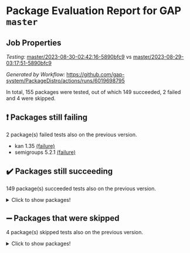 # Package Evaluation Report for GAP `master`

## Job Properties

*Testing:* [master/2023-08-30-02:42:16-5890bfc9](https://github.com/gap-system/PackageDistro/blob/data/reports/master/2023-08-30-02:42:16-5890bfc9) vs [master/2023-08-29-03:17:51-5890bfc9](https://github.com/gap-system/PackageDistro/blob/data/reports/master/2023-08-29-03:17:51-5890bfc9)

*Generated by Workflow:* https://github.com/gap-system/PackageDistro/actions/runs/6019698795

In total, 155 packages were tested, out of which 149 succeeded, 2 failed and 4 were skipped.

## :exclamation: Packages still failing

2 package(s) failed tests also on the previous version.
- kan 1.35 [(failure)](https://github.com/gap-system/PackageDistro/actions/runs/6019698795/job/16330172158)
- semigroups 5.2.1 [(failure)](https://github.com/gap-system/PackageDistro/actions/runs/6019698795/job/16330177081)

## :heavy_check_mark: Packages still succeeding

149 package(s) succeeded tests also on the previous version.
<details><summary>Click to show packages!</summary>

- 4ti2interface 2023.02-04 [(success)](https://github.com/gap-system/PackageDistro/actions/runs/6019698795/job/16330165562)
- ace 5.6.2 [(success)](https://github.com/gap-system/PackageDistro/actions/runs/6019698795/job/16330165682)
- aclib 1.3.2 [(success)](https://github.com/gap-system/PackageDistro/actions/runs/6019698795/job/16330165760)
- agt 0.3.1 [(success)](https://github.com/gap-system/PackageDistro/actions/runs/6019698795/job/16330165850)
- alnuth 3.2.1 [(success)](https://github.com/gap-system/PackageDistro/actions/runs/6019698795/job/16330165937)
- anupq 3.3.0 [(success)](https://github.com/gap-system/PackageDistro/actions/runs/6019698795/job/16330166015)
- atlasrep 2.1.6 [(success)](https://github.com/gap-system/PackageDistro/actions/runs/6019698795/job/16330166089)
- autodoc 2023.06.19 [(success)](https://github.com/gap-system/PackageDistro/actions/runs/6019698795/job/16330166168)
- automata 1.15 [(success)](https://github.com/gap-system/PackageDistro/actions/runs/6019698795/job/16330166249)
- automgrp 1.3.2 [(success)](https://github.com/gap-system/PackageDistro/actions/runs/6019698795/job/16330166333)
- autpgrp 1.11 [(success)](https://github.com/gap-system/PackageDistro/actions/runs/6019698795/job/16330166440)
- cap 2023.08-15 [(success)](https://github.com/gap-system/PackageDistro/actions/runs/6019698795/job/16330166518)
- caratinterface 2.3.5 [(success)](https://github.com/gap-system/PackageDistro/actions/runs/6019698795/job/16330166631)
- cddinterface 2022.11.01 [(success)](https://github.com/gap-system/PackageDistro/actions/runs/6019698795/job/16330166819)
- circle 1.6.6 [(success)](https://github.com/gap-system/PackageDistro/actions/runs/6019698795/job/16330166916)
- classicpres 1.22 [(success)](https://github.com/gap-system/PackageDistro/actions/runs/6019698795/job/16330166991)
- cohomolo 1.6.11 [(success)](https://github.com/gap-system/PackageDistro/actions/runs/6019698795/job/16330167085)
- congruence 1.2.5 [(success)](https://github.com/gap-system/PackageDistro/actions/runs/6019698795/job/16330167195)
- corelg 1.56 [(success)](https://github.com/gap-system/PackageDistro/actions/runs/6019698795/job/16330167283)
- crime 1.6 [(success)](https://github.com/gap-system/PackageDistro/actions/runs/6019698795/job/16330167354)
- crisp 1.4.6 [(success)](https://github.com/gap-system/PackageDistro/actions/runs/6019698795/job/16330167451)
- crypting 0.10.4 [(success)](https://github.com/gap-system/PackageDistro/actions/runs/6019698795/job/16330167537)
- cryst 4.1.26 [(success)](https://github.com/gap-system/PackageDistro/actions/runs/6019698795/job/16330167638)
- crystcat 1.1.10 [(success)](https://github.com/gap-system/PackageDistro/actions/runs/6019698795/job/16330167740)
- ctbllib 1.3.6 [(success)](https://github.com/gap-system/PackageDistro/actions/runs/6019698795/job/16330167841)
- cubefree 1.19 [(success)](https://github.com/gap-system/PackageDistro/actions/runs/6019698795/job/16330167960)
- curlinterface 2.3.2 [(success)](https://github.com/gap-system/PackageDistro/actions/runs/6019698795/job/16330168058)
- cvec 2.8.1 [(success)](https://github.com/gap-system/PackageDistro/actions/runs/6019698795/job/16330168162)
- datastructures 0.3.0 [(success)](https://github.com/gap-system/PackageDistro/actions/runs/6019698795/job/16330168265)
- deepthought 1.0.6 [(success)](https://github.com/gap-system/PackageDistro/actions/runs/6019698795/job/16330168359)
- design 1.8 [(success)](https://github.com/gap-system/PackageDistro/actions/runs/6019698795/job/16330168465)
- difsets 2.3.1 [(success)](https://github.com/gap-system/PackageDistro/actions/runs/6019698795/job/16330168593)
- digraphs 1.6.2 [(success)](https://github.com/gap-system/PackageDistro/actions/runs/6019698795/job/16330168717)
- edim 1.3.7 [(success)](https://github.com/gap-system/PackageDistro/actions/runs/6019698795/job/16330168800)
- example 4.3.4 [(success)](https://github.com/gap-system/PackageDistro/actions/runs/6019698795/job/16330168882)
- examplesforhomalg 2023.08-01 [(success)](https://github.com/gap-system/PackageDistro/actions/runs/6019698795/job/16330168966)
- factint 1.6.3 [(success)](https://github.com/gap-system/PackageDistro/actions/runs/6019698795/job/16330169035)
- ferret 1.0.9 [(success)](https://github.com/gap-system/PackageDistro/actions/runs/6019698795/job/16330169107)
- fga 1.5.0 [(success)](https://github.com/gap-system/PackageDistro/actions/runs/6019698795/job/16330169196)
- fining 1.5.6 [(success)](https://github.com/gap-system/PackageDistro/actions/runs/6019698795/job/16330169275)
- float 1.0.3 [(success)](https://github.com/gap-system/PackageDistro/actions/runs/6019698795/job/16330169361)
- format 1.4.3 [(success)](https://github.com/gap-system/PackageDistro/actions/runs/6019698795/job/16330169436)
- forms 1.2.9 [(success)](https://github.com/gap-system/PackageDistro/actions/runs/6019698795/job/16330169517)
- fplsa 1.2.6 [(success)](https://github.com/gap-system/PackageDistro/actions/runs/6019698795/job/16330169608)
- fr 2.4.12 [(success)](https://github.com/gap-system/PackageDistro/actions/runs/6019698795/job/16330169684)
- francy 2.0.3 [(success)](https://github.com/gap-system/PackageDistro/actions/runs/6019698795/job/16330169767)
- fwtree 1.3 [(success)](https://github.com/gap-system/PackageDistro/actions/runs/6019698795/job/16330169858)
- gapdoc 1.6.6 [(success)](https://github.com/gap-system/PackageDistro/actions/runs/6019698795/job/16330169951)
- gauss 2023.02-04 [(success)](https://github.com/gap-system/PackageDistro/actions/runs/6019698795/job/16330170033)
- gaussforhomalg 2023.08-01 [(success)](https://github.com/gap-system/PackageDistro/actions/runs/6019698795/job/16330170101)
- gbnp 1.0.5 [(success)](https://github.com/gap-system/PackageDistro/actions/runs/6019698795/job/16330170181)
- generalizedmorphismsforcap 2023.08-01 [(success)](https://github.com/gap-system/PackageDistro/actions/runs/6019698795/job/16330170272)
- genss 1.6.8 [(success)](https://github.com/gap-system/PackageDistro/actions/runs/6019698795/job/16330170333)
- gradedmodules 2023.08-01 [(success)](https://github.com/gap-system/PackageDistro/actions/runs/6019698795/job/16330170408)
- gradedringforhomalg 2023.08-01 [(success)](https://github.com/gap-system/PackageDistro/actions/runs/6019698795/job/16330170508)
- grape 4.9.0 [(success)](https://github.com/gap-system/PackageDistro/actions/runs/6019698795/job/16330170590)
- groupoids 1.73 [(success)](https://github.com/gap-system/PackageDistro/actions/runs/6019698795/job/16330170674)
- grpconst 2.6.4 [(success)](https://github.com/gap-system/PackageDistro/actions/runs/6019698795/job/16330170748)
- guarana 0.96.3 [(success)](https://github.com/gap-system/PackageDistro/actions/runs/6019698795/job/16330170840)
- guava 3.18 [(success)](https://github.com/gap-system/PackageDistro/actions/runs/6019698795/job/16330170921)
- hap 1.58 [(success)](https://github.com/gap-system/PackageDistro/actions/runs/6019698795/job/16330170994)
- hapcryst 0.1.15 [(success)](https://github.com/gap-system/PackageDistro/actions/runs/6019698795/job/16330171074)
- hecke 1.5.3 [(success)](https://github.com/gap-system/PackageDistro/actions/runs/6019698795/job/16330171144)
- help 3.5 [(success)](https://github.com/gap-system/PackageDistro/actions/runs/6019698795/job/16330171206)
- homalg 2023.08-01 [(success)](https://github.com/gap-system/PackageDistro/actions/runs/6019698795/job/16330171275)
- homalgtocas 2023.08-01 [(success)](https://github.com/gap-system/PackageDistro/actions/runs/6019698795/job/16330171342)
- idrel 2.45 [(success)](https://github.com/gap-system/PackageDistro/actions/runs/6019698795/job/16330171426)
- images 1.3.1 [(success)](https://github.com/gap-system/PackageDistro/actions/runs/6019698795/job/16330171497)
- intpic 0.3.0 [(success)](https://github.com/gap-system/PackageDistro/actions/runs/6019698795/job/16330171579)
- io 4.8.1 [(success)](https://github.com/gap-system/PackageDistro/actions/runs/6019698795/job/16330171646)
- io_forhomalg 2023.02-04 [(success)](https://github.com/gap-system/PackageDistro/actions/runs/6019698795/job/16330171734)
- irredsol 1.4.4 [(success)](https://github.com/gap-system/PackageDistro/actions/runs/6019698795/job/16330171817)
- json 2.1.1 [(success)](https://github.com/gap-system/PackageDistro/actions/runs/6019698795/job/16330171910)
- jupyterkernel 1.5.0 [(success)](https://github.com/gap-system/PackageDistro/actions/runs/6019698795/job/16330171994)
- jupyterviz 1.5.6 [(success)](https://github.com/gap-system/PackageDistro/actions/runs/6019698795/job/16330172072)
- kbmag 1.5.11 [(success)](https://github.com/gap-system/PackageDistro/actions/runs/6019698795/job/16330172242)
- laguna 3.9.6 [(success)](https://github.com/gap-system/PackageDistro/actions/runs/6019698795/job/16330172325)
- liealgdb 2.2.1 [(success)](https://github.com/gap-system/PackageDistro/actions/runs/6019698795/job/16330172430)
- liepring 2.8 [(success)](https://github.com/gap-system/PackageDistro/actions/runs/6019698795/job/16330172546)
- liering 2.4.2 [(success)](https://github.com/gap-system/PackageDistro/actions/runs/6019698795/job/16330172644)
- linearalgebraforcap 2023.08-06 [(success)](https://github.com/gap-system/PackageDistro/actions/runs/6019698795/job/16330172771)
- localizeringforhomalg 2023.08-01 [(success)](https://github.com/gap-system/PackageDistro/actions/runs/6019698795/job/16330172862)
- loops 3.4.3 [(success)](https://github.com/gap-system/PackageDistro/actions/runs/6019698795/job/16330172984)
- lpres 1.0.3 [(success)](https://github.com/gap-system/PackageDistro/actions/runs/6019698795/job/16330173088)
- majoranaalgebras 1.5.1 [(success)](https://github.com/gap-system/PackageDistro/actions/runs/6019698795/job/16330173183)
- mapclass 1.4.6 [(success)](https://github.com/gap-system/PackageDistro/actions/runs/6019698795/job/16330173283)
- matgrp 0.70 [(success)](https://github.com/gap-system/PackageDistro/actions/runs/6019698795/job/16330173399)
- matricesforhomalg 2023.08-01 [(success)](https://github.com/gap-system/PackageDistro/actions/runs/6019698795/job/16330173500)
- modisom 2.5.4 [(success)](https://github.com/gap-system/PackageDistro/actions/runs/6019698795/job/16330173600)
- modulepresentationsforcap 2023.08-02 [(success)](https://github.com/gap-system/PackageDistro/actions/runs/6019698795/job/16330173730)
- modules 2023.08-01 [(success)](https://github.com/gap-system/PackageDistro/actions/runs/6019698795/job/16330173841)
- monoidalcategories 2023.08-10 [(success)](https://github.com/gap-system/PackageDistro/actions/runs/6019698795/job/16330173956)
- nconvex 2022.09-01 [(success)](https://github.com/gap-system/PackageDistro/actions/runs/6019698795/job/16330174054)
- nilmat 1.4.2 [(success)](https://github.com/gap-system/PackageDistro/actions/runs/6019698795/job/16330174169)
- nock 1.5 [(success)](https://github.com/gap-system/PackageDistro/actions/runs/6019698795/job/16330174263)
- normalizinterface 1.3.6 [(success)](https://github.com/gap-system/PackageDistro/actions/runs/6019698795/job/16330174375)
- nq 2.5.10 [(success)](https://github.com/gap-system/PackageDistro/actions/runs/6019698795/job/16330174466)
- numericalsgps 1.3.1 [(success)](https://github.com/gap-system/PackageDistro/actions/runs/6019698795/job/16330174580)
- openmath 11.5.3 [(success)](https://github.com/gap-system/PackageDistro/actions/runs/6019698795/job/16330174695)
- orb 4.9.0 [(success)](https://github.com/gap-system/PackageDistro/actions/runs/6019698795/job/16330174792)
- packagemanager 1.4.1 [(success)](https://github.com/gap-system/PackageDistro/actions/runs/6019698795/job/16330174921)
- patternclass 2.4.3 [(success)](https://github.com/gap-system/PackageDistro/actions/runs/6019698795/job/16330175051)
- permut 2.0.4 [(success)](https://github.com/gap-system/PackageDistro/actions/runs/6019698795/job/16330175174)
- polenta 1.3.10 [(success)](https://github.com/gap-system/PackageDistro/actions/runs/6019698795/job/16330175315)
- polymaking 0.8.6 [(success)](https://github.com/gap-system/PackageDistro/actions/runs/6019698795/job/16330175450)
- primgrp 3.4.4 [(success)](https://github.com/gap-system/PackageDistro/actions/runs/6019698795/job/16330175570)
- profiling 2.5.4 [(success)](https://github.com/gap-system/PackageDistro/actions/runs/6019698795/job/16330175692)
- qpa 1.34 [(success)](https://github.com/gap-system/PackageDistro/actions/runs/6019698795/job/16330175804)
- quagroup 1.8.3 [(success)](https://github.com/gap-system/PackageDistro/actions/runs/6019698795/job/16330175941)
- radiroot 2.9 [(success)](https://github.com/gap-system/PackageDistro/actions/runs/6019698795/job/16330176076)
- rcwa 4.7.1 [(success)](https://github.com/gap-system/PackageDistro/actions/runs/6019698795/job/16330176196)
- rds 1.8 [(success)](https://github.com/gap-system/PackageDistro/actions/runs/6019698795/job/16330176274)
- recog 1.4.2 [(success)](https://github.com/gap-system/PackageDistro/actions/runs/6019698795/job/16330176356)
- repndecomp 1.3.0 [(success)](https://github.com/gap-system/PackageDistro/actions/runs/6019698795/job/16330176460)
- repsn 3.1.1 [(success)](https://github.com/gap-system/PackageDistro/actions/runs/6019698795/job/16330176544)
- resclasses 4.7.3 [(success)](https://github.com/gap-system/PackageDistro/actions/runs/6019698795/job/16330176658)
- ringsforhomalg 2023.08-01 [(success)](https://github.com/gap-system/PackageDistro/actions/runs/6019698795/job/16330176770)
- sco 2023.08-01 [(success)](https://github.com/gap-system/PackageDistro/actions/runs/6019698795/job/16330176903)
- scscp 2.4.1 [(success)](https://github.com/gap-system/PackageDistro/actions/runs/6019698795/job/16330176997)
- sglppow 2.3 [(success)](https://github.com/gap-system/PackageDistro/actions/runs/6019698795/job/16330177169)
- sgpviz 0.999.5 [(success)](https://github.com/gap-system/PackageDistro/actions/runs/6019698795/job/16330177260)
- simpcomp 2.1.14 [(success)](https://github.com/gap-system/PackageDistro/actions/runs/6019698795/job/16330177339)
- singular 2023.02.09 [(success)](https://github.com/gap-system/PackageDistro/actions/runs/6019698795/job/16330177447)
- sl2reps 1.1 [(success)](https://github.com/gap-system/PackageDistro/actions/runs/6019698795/job/16330177511)
- sla 1.5.3 [(success)](https://github.com/gap-system/PackageDistro/actions/runs/6019698795/job/16330177593)
- smallgrp 1.5.3 [(success)](https://github.com/gap-system/PackageDistro/actions/runs/6019698795/job/16330177651)
- smallsemi 0.6.13 [(success)](https://github.com/gap-system/PackageDistro/actions/runs/6019698795/job/16330177727)
- sonata 2.9.6 [(success)](https://github.com/gap-system/PackageDistro/actions/runs/6019698795/job/16330177807)
- sophus 1.27 [(success)](https://github.com/gap-system/PackageDistro/actions/runs/6019698795/job/16330177876)
- spinsym 1.5.2 [(success)](https://github.com/gap-system/PackageDistro/actions/runs/6019698795/job/16330177952)
- standardff 0.9.4 [(success)](https://github.com/gap-system/PackageDistro/actions/runs/6019698795/job/16330178023)
- symbcompcc 1.3.2 [(success)](https://github.com/gap-system/PackageDistro/actions/runs/6019698795/job/16330178117)
- thelma 1.3 [(success)](https://github.com/gap-system/PackageDistro/actions/runs/6019698795/job/16330178195)
- tomlib 1.2.9 [(success)](https://github.com/gap-system/PackageDistro/actions/runs/6019698795/job/16330178278)
- toolsforhomalg 2023.07-01 [(success)](https://github.com/gap-system/PackageDistro/actions/runs/6019698795/job/16330178355)
- toric 1.9.5 [(success)](https://github.com/gap-system/PackageDistro/actions/runs/6019698795/job/16330178436)
- toricvarieties 2022.07.13 [(success)](https://github.com/gap-system/PackageDistro/actions/runs/6019698795/job/16330178551)
- transgrp 3.6.4 [(success)](https://github.com/gap-system/PackageDistro/actions/runs/6019698795/job/16330178636)
- ugaly 4.1.3 [(success)](https://github.com/gap-system/PackageDistro/actions/runs/6019698795/job/16330178721)
- unipot 1.5 [(success)](https://github.com/gap-system/PackageDistro/actions/runs/6019698795/job/16330178798)
- unitlib 4.2.0 [(success)](https://github.com/gap-system/PackageDistro/actions/runs/6019698795/job/16330178906)
- utils 0.82 [(success)](https://github.com/gap-system/PackageDistro/actions/runs/6019698795/job/16330179002)
- uuid 0.7 [(success)](https://github.com/gap-system/PackageDistro/actions/runs/6019698795/job/16330179089)
- walrus 0.9991 [(success)](https://github.com/gap-system/PackageDistro/actions/runs/6019698795/job/16330179186)
- wedderga 4.10.4 [(success)](https://github.com/gap-system/PackageDistro/actions/runs/6019698795/job/16330179284)
- xmod 2.91 [(success)](https://github.com/gap-system/PackageDistro/actions/runs/6019698795/job/16330179393)
- xmodalg 1.23 [(success)](https://github.com/gap-system/PackageDistro/actions/runs/6019698795/job/16330179504)
- yangbaxter 0.10.3 [(success)](https://github.com/gap-system/PackageDistro/actions/runs/6019698795/job/16330179612)
- zeromqinterface 0.14 [(success)](https://github.com/gap-system/PackageDistro/actions/runs/6019698795/job/16330179714)
</details>

## :heavy_minus_sign: Packages that were skipped

4 package(s) skipped tests also on the previous version.
<details><summary>Click to show packages!</summary>

- browse 1.8.21 [(skipped)](https://github.com/gap-system/PackageDistro/actions/runs/6019698795/job/16329877318)
- itc 1.5.1 [(skipped)](https://github.com/gap-system/PackageDistro/actions/runs/6019698795/job/16329877318)
- polycyclic 2.16 [(skipped)](https://github.com/gap-system/PackageDistro/actions/runs/6019698795/job/16329877318)
- xgap 4.31 [(skipped)](https://github.com/gap-system/PackageDistro/actions/runs/6019698795/job/16329877318)
</details>

